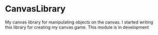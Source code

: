 # CanvasLibrary
My canvas library for manipulating objects on the canvas. I started  writing this library for creating my canvas game. This module is in development
